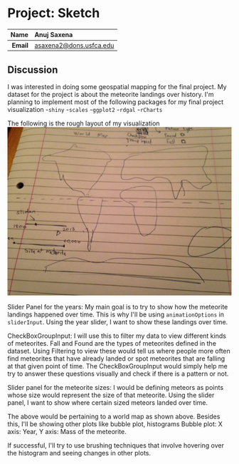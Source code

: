 Project: Sketch
==============================

| **Name**  | Anuj Saxena  |
|----------:|:-------------|
| **Email** | asaxena2@dons.usfca.edu |

## Discussion ##

I was interested in doing some geospatial mapping for the final project. My dataset for the project is
about the meteorite landings over history. 
I'm planning to implement most of the following packages for my final project visualization
-`shiny`
-`scales`
-`ggplot2`
-`rdgal`
-`rCharts`


The following is the rough layout of my visualization
![IMAGE](map.jpeg)

Slider Panel for the years:
My main goal is to try to show how the meteorite landings happened over time. This is why I'll
be using ```animationOptions``` in 	```sliderInput```. Using the year slider, I want to show these landings
over time. 

CheckBoxGroupInput: I will use this to filter my data to view different kinds of meteorites. Fall and Found are the 
types of meteorites defined in the dataset. Using Filtering to view these would tell us where people more often find
meteorites that have already landed or spot meteorites that are falling at that given point of time. 
The CheckBoxGroupInput would simply help me try to answer these questions visually and check if there is a pattern or not.

Slider panel for the meteorite sizes:
I would be defining meteors as points whose size would represent the size of that meteorite. 
Using the slider panel, I want to show where certain sized meteors landed over time.

The above would be pertaining to a world map as shown above. Besides this, I'll be showing other plots 
like bubble plot, histograms
Bubble plot: X axis: Year, Y axis: Mass of the meteorite.

If successful, I'll try to use brushing techniques that involve hovering over the histogram and seeing changes 
in other plots.